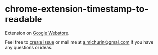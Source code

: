 # chrome-extension-timestamp-to-readable

Extension on [Google Webstore](https://chrome.google.com/webstore/detail/unix-timestamp-to-readabl/cngfpffdiefnoblplbcdejppdpceaehm).

Feel free to [create issue](https://github.com/michurin/chrome-extension-timestamp-to-readable/issues)
or mail me at <a.michurin@gmail.com> if you have any questions or ideas.
